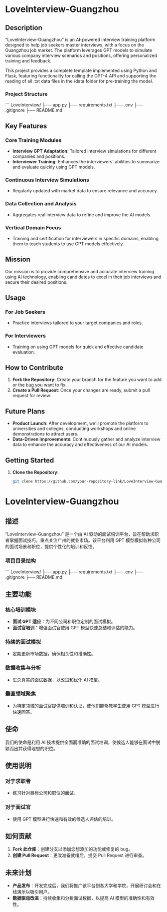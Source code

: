 # LoveInterview-Guangzhou

## Description
"LoveInterview-Guangzhou" is an AI-powered interview training platform designed to help job seekers master interviews, with a focus on the Guangzhou job market. The platform leverages GPT models to simulate various company interview scenarios and positions, offering personalized training and feedback. 

This project provides a complete template implemented using Python and Flask, featuring functionality for calling the GPT-4 API and supporting the reading of all .txt data files in the /data folder for pre-training the model.


### Project Structure

\```
LoveInterview/
├── app.py
├── requirements.txt
├── .env
├── .gitignore
├── README.md

## Key Features

### Core Training Modules
- **Interview GPT Adaptation**: Tailored interview simulations for different companies and positions.
- **Interviewer Training**: Enhances the interviewers' abilities to summarize and evaluate quickly using GPT models.

### Continuous Interview Simulations
- Regularly updated with market data to ensure relevance and accuracy.

### Data Collection and Analysis
- Aggregates real interview data to refine and improve the AI models.

### Vertical Domain Focus
- Training and certification for interviewers in specific domains, enabling them to teach students to use GPT models effectively.

## Mission
Our mission is to provide comprehensive and accurate interview training using AI technology, enabling candidates to excel in their job interviews and secure their desired positions.

## Usage

### For Job Seekers
- Practice interviews tailored to your target companies and roles.

### For Interviewers
- Training on using GPT models for quick and effective candidate evaluation.

## How to Contribute

1. **Fork the Repository**: Create your branch for the feature you want to add or the bug you want to fix.
2. **Create a Pull Request**: Once your changes are ready, submit a pull request for review.

## Future Plans

- **Product Launch**: After development, we'll promote the platform to universities and colleges, conducting workshops and online demonstrations to attract users.
- **Data-Driven Improvements**: Continuously gather and analyze interview data to enhance the accuracy and effectiveness of our AI models.

## Getting Started

1. **Clone the Repository**:
   ```sh
   git clone https://github.com/your-repository-link/LoveInterview-Guangzhou.git


# LoveInterview-Guangzhou

## 描述
“LoveInterview-Guangzhou” 是一个由 AI 驱动的面试培训平台，旨在帮助求职者掌握面试技巧，重点关注广州的就业市场。该平台利用 GPT 模型模拟各种公司的面试场景和职位，提供个性化的培训和反馈。

### 项目目录结构

\```
LoveInterview/
├── app.py
├── requirements.txt
├── .env
├── .gitignore
├── README.md

## 主要功能

### 核心培训模块
- **面试 GPT 适应**：为不同公司和职位定制的面试模拟。
- **面试官培训**：增强面试官使用 GPT 模型快速总结和评估的能力。

### 持续的面试模拟
- 定期更新市场数据，确保相关性和准确性。

### 数据收集与分析
- 汇总真实的面试数据，以改进和优化 AI 模型。

### 垂直领域聚焦
- 为特定领域的面试官提供培训和认证，使他们能够教学生使用 GPT 模型进行快速回答。

## 使命
我们的使命是利用 AI 技术提供全面而准确的面试培训，使候选人能够在面试中脱颖而出并获得理想的职位。

## 使用说明

### 对于求职者
- 练习针对目标公司和职位的面试。

### 对于面试官
- 使用 GPT 模型进行快速和有效的候选人评估的培训。

## 如何贡献

1. **Fork 此仓库**：创建分支以添加您想添加的功能或修复的 bug。
2. **创建 Pull Request**：更改准备就绪后，提交 Pull Request 进行审查。

## 未来计划

- **产品发布**：开发完成后，我们将推广该平台到各大学和学院，开展研讨会和在线演示以吸引用户。
- **数据驱动改进**：持续收集和分析面试数据，以提高 AI 模型的准确性和有效性。

